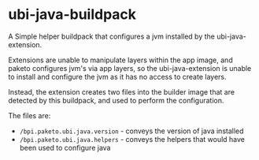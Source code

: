 # ubi-java-buildpack

A Simple helper buildpack that configures a jvm installed by the ubi-java-extension.

Extensions are unable to manipulate layers within the app image, and paketo configures
jvm's via app layers, so the ubi-java-extension is unable to install and configure the 
jvm as it has no access to create layers. 

Instead, the extension creates two files into the builder image that are detected by
this buildpack, and used to perform the configuration.

The files are:

- `/bpi.paketo.ubi.java.version` - conveys the version of java installed
- `/bpi.paketo.ubi.java.helpers` - conveys the helpers that would have been used to configure java